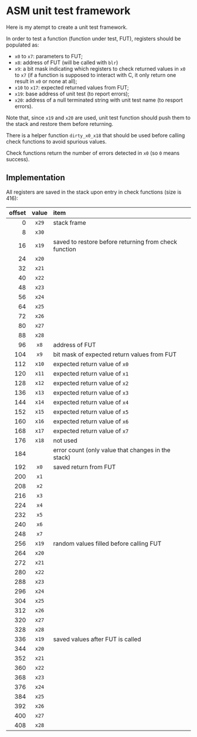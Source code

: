 # ASM unit test framework

Here is my atempt to create a unit test framework.

In order to test a function (function under test, FUT), registers should be populated as:

* `x0` to `x7`: parameters to FUT;
* `x8`: address of FUT (will be called with `blr`)
* `x9`: a bit mask indicating which registers to check returned values in `x0` to `x7` (if a
  function is supposed to interact with C, it only return one result in `x0` or none at all);
* `x10` to `x17`: expected returned values from FUT;
* `x19`: base address of unit test (to report errors);
* `x20`: address of a null terminated string with unit test name (to resport errors).

Note that, since `x19` and `x20` are used, unit test function should push them to the stack and
restore them before returning.

There is a helper function `dirty_x0_x18` that should be used before calling check functions to
avoid spurious values.

Check functions return the number of errors detected in `x0` (so `0` means success).

## Implementation

All registers are saved in the stack upon entry in check functions (size is 416):

| offset | value | item                                                  |
| -----: | :---: | :---------------------------------------------------- |
|      0 | `x29` | stack frame                                           |
|      8 | `x30` |                                                       |
|     16 | `x19` | saved to restore before returning from check function |
|     24 | `x20` |                                                       |
|     32 | `x21` |                                                       |
|     40 | `x22` |                                                       |
|     48 | `x23` |                                                       |
|     56 | `x24` |                                                       |
|     64 | `x25` |                                                       |
|     72 | `x26` |                                                       |
|     80 | `x27` |                                                       |
|     88 | `x28` |                                                       |
|     96 | `x8`  | address of FUT                                        |
|    104 | `x9`  | bit mask of expected return values from FUT           |
|    112 | `x10` | expected return value of `x0`                         |
|    120 | `x11` | expected return value of `x1`                         |
|    128 | `x12` | expected return value of `x2`                         |
|    136 | `x13` | expected return value of `x3`                         |
|    144 | `x14` | expected return value of `x4`                         |
|    152 | `x15` | expected return value of `x5`                         |
|    160 | `x16` | expected return value of `x6`                         |
|    168 | `x17` | expected return value of `x7`                         |
|    176 | `x18` | not used                                              |
|    184 |       | error count (only value that changes in the stack)    |
|    192 | `x0`  | saved return from FUT                                 |
|    200 | `x1`  |                                                       |
|    208 | `x2`  |                                                       |
|    216 | `x3`  |                                                       |
|    224 | `x4`  |                                                       |
|    232 | `x5`  |                                                       |
|    240 | `x6`  |                                                       |
|    248 | `x7`  |                                                       |
|    256 | `x19` | random values filled before calling FUT               |
|    264 | `x20` |                                                       |
|    272 | `x21` |                                                       |
|    280 | `x22` |                                                       |
|    288 | `x23` |                                                       |
|    296 | `x24` |                                                       |
|    304 | `x25` |                                                       |
|    312 | `x26` |                                                       |
|    320 | `x27` |                                                       |
|    328 | `x28` |                                                       |
|    336 | `x19` | saved values after FUT is called                      |
|    344 | `x20` |                                                       |
|    352 | `x21` |                                                       |
|    360 | `x22` |                                                       |
|    368 | `x23` |                                                       |
|    376 | `x24` |                                                       |
|    384 | `x25` |                                                       |
|    392 | `x26` |                                                       |
|    400 | `x27` |                                                       |
|    408 | `x28` |                                                       |
